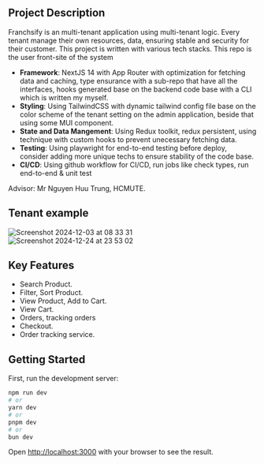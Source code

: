 
## Project Description
Franchsify is an multi-tenant application using multi-tenant logic. Every tenant manage their own resources, data, ensuring stable and security for their customer. This project is written with various tech stacks. This repo is the user front-site of the system

* **Framework**: NextJS 14 with App Router with optimization for fetching data and caching, type ensurance with a sub-repo that have all the interfaces, hooks generated base on the backend code base with a CLI which is written my myself.
* **Styling**: Using TailwindCSS with dynamic tailwind config file base on the color scheme of the tenant setting on the admin application, beside that using some MUI component.
* **State and Data Mangement**: Using Redux toolkit, redux persistent, using technique with custom hooks to prevent unecessary fetching data.
* **Testing**: Using playwright for end-to-end testing before deploy, consider adding more unique techs to ensure stability of the code base.
* **CI/CD**: Using github workflow for CI/CD, run jobs like check types, run end-to-end & unit test

Advisor: Mr Nguyen Huu Trung, HCMUTE.

## Tenant example
![Screenshot 2024-12-03 at 08 33 31](https://github.com/user-attachments/assets/b91a49de-c12c-4e56-bcb7-387ac5b1fa74)
![Screenshot 2024-12-24 at 23 53 02](https://github.com/user-attachments/assets/007b1a0a-b37a-4eee-926f-54a4902ea981)



## Key Features
* Search Product.
* Filter, Sort Product.
* View Product, Add to Cart.
* View Cart.
* Orders, tracking orders
* Checkout.
* Order tracking service.



## Getting Started

First, run the development server:

```bash
npm run dev
# or
yarn dev
# or
pnpm dev
# or
bun dev
```

Open [http://localhost:3000](http://localhost:3000) with your browser to see the result.

